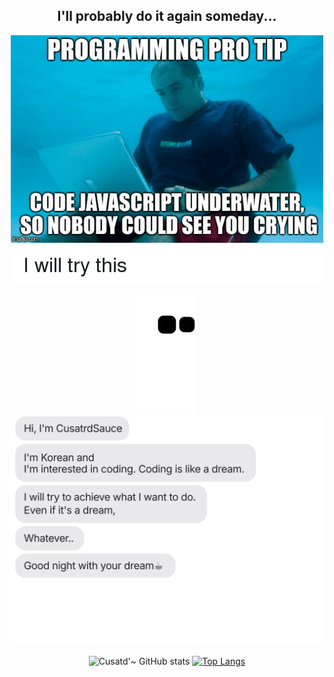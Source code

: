 <h2 align="center">
  I'll probably do it again someday... 
  
</h2>

<div align=center>

  <img src=./images/meme3.png>
  
  ![snake gif](https://github.com/CustardSauce/CustardSauce/blob/output/github-contribution-grid-snake.svg)
  ![imsg](https://github.com/CustardSauce/CustardSauce/blob/main/deco/template.svg)


  ![Cusatd'~ GitHub stats](https://github-readme-stats.vercel.app/api?username=CustardSauce&theme=dark&show_icons=true)
  [![Top Langs](https://github-readme-stats.vercel.app/api/top-langs/?username=CustardSauce&layout=compact&theme=dark)](https://github.com/metleeha)


</div>
